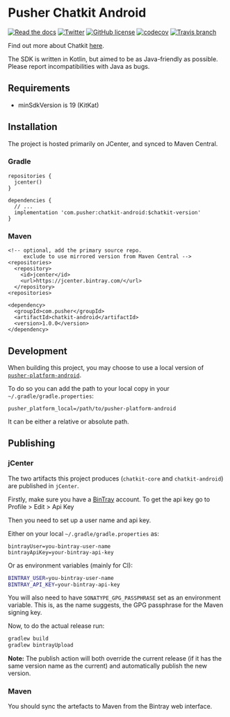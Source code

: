 # Pusher Chatkit Android

[![Read the docs](https://img.shields.io/badge/read_the-docs-92A8D1.svg)](https://docs.pusher.com/chatkit/reference/android)
[![Twitter](https://img.shields.io/badge/twitter-@Pusher-blue.svg?style=flat)](http://twitter.com/Pusher)
[![GitHub license](https://img.shields.io/badge/license-MIT-lightgrey.svg)](https://raw.githubusercontent.com/pusher/chatkit-android/master/LICENSE)
[![codecov](https://codecov.io/gh/pusher/chatkit-android/branch/master/graph/badge.svg)](https://codecov.io/gh/pusher/chatkit-android)
[![Travis branch](https://img.shields.io/travis/pusher/chatkit-android/master.svg)](https://travis-ci.org/pusher/chatkit-android)

Find out more about Chatkit [here](https://pusher.com/chatkit).

The SDK is written in Kotlin, but aimed to be as Java-friendly as possible.
Please report incompatibilities with Java as bugs.

## Requirements

- minSdkVersion is 19 (KitKat)

## Installation

The project is hosted primarily on JCenter, and synced to Maven Central.

### Gradle

```
repositories {
  jcenter()
}

dependencies {
  // ...
  implementation 'com.pusher:chatkit-android:$chatkit-version'
}
```

### Maven

```
<!-- optional, add the primary source repo.
     exclude to use mirrored version from Maven Central -->
<repositories>
  <repository>
    <id>jcenter</id>
    <url>https://jcenter.bintray.com/</url>
  </repository>
<repositories>

<dependency>
  <groupId>com.pusher</groupId>
  <artifactId>chatkit-android</artifactId>
  <version>1.0.0</version>
</dependency>
```

## Development

When building this project, you may choose to use a local version of
[`pusher-platform-android`](1).

To do so you can add the path to your local copy in your
`~/.gradle/gradle.properties`:

```
pusher_platform_local=/path/to/pusher-platform-android
```

It can be either a relative or absolute path.

[1]: https://github.com/pusher/pusher-platform-android

## Publishing

### jCenter

The two artifacts this project produces (`chatkit-core` and `chatkit-android`)
are published in `jCenter`.

Firstly, make sure you have a [BinTray](https://bintray.com) account. To get
the api key go to Profile > Edit > Api Key

Then you need to set up a user name and api key.

Either on your local `~/.gradle/gradle.properties` as:

```properties
bintrayUser=you-bintray-user-name
bintrayApiKey=your-bintray-api-key
```

Or as environment variables (mainly for CI):

```bash
BINTRAY_USER=you-bintray-user-name
BINTRAY_API_KEY=your-bintray-api-key
```

You will also need to have `SONATYPE_GPG_PASSPHRASE` set as an environment
variable. This is, as the name suggests, the GPG passphrase for the Maven
signing key.

Now, to do the actual release run:

```bash
gradlew build
gradlew bintrayUpload
```

**Note:** The publish action will both override the current release (if it has
the same version name as the current) and automatically publish the new
version.

### Maven

You should sync the artefacts to Maven from the Bintray web interface.
